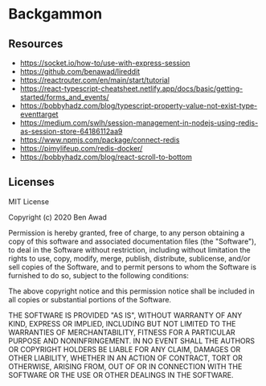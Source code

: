 # Backgammon

## Resources

- https://socket.io/how-to/use-with-express-session
- https://github.com/benawad/lireddit
- https://reactrouter.com/en/main/start/tutorial
- https://react-typescript-cheatsheet.netlify.app/docs/basic/getting-started/forms_and_events/
- https://bobbyhadz.com/blog/typescript-property-value-not-exist-type-eventtarget
- https://medium.com/swlh/session-management-in-nodejs-using-redis-as-session-store-64186112aa9
- https://www.npmjs.com/package/connect-redis
- https://pimylifeup.com/redis-docker/
- https://bobbyhadz.com/blog/react-scroll-to-bottom

## Licenses

MIT License

Copyright (c) 2020 Ben Awad

Permission is hereby granted, free of charge, to any person obtaining a copy
of this software and associated documentation files (the "Software"), to deal
in the Software without restriction, including without limitation the rights
to use, copy, modify, merge, publish, distribute, sublicense, and/or sell
copies of the Software, and to permit persons to whom the Software is
furnished to do so, subject to the following conditions:

The above copyright notice and this permission notice shall be included in all
copies or substantial portions of the Software.

THE SOFTWARE IS PROVIDED "AS IS", WITHOUT WARRANTY OF ANY KIND, EXPRESS OR
IMPLIED, INCLUDING BUT NOT LIMITED TO THE WARRANTIES OF MERCHANTABILITY,
FITNESS FOR A PARTICULAR PURPOSE AND NONINFRINGEMENT. IN NO EVENT SHALL THE
AUTHORS OR COPYRIGHT HOLDERS BE LIABLE FOR ANY CLAIM, DAMAGES OR OTHER
LIABILITY, WHETHER IN AN ACTION OF CONTRACT, TORT OR OTHERWISE, ARISING FROM,
OUT OF OR IN CONNECTION WITH THE SOFTWARE OR THE USE OR OTHER DEALINGS IN THE
SOFTWARE.
